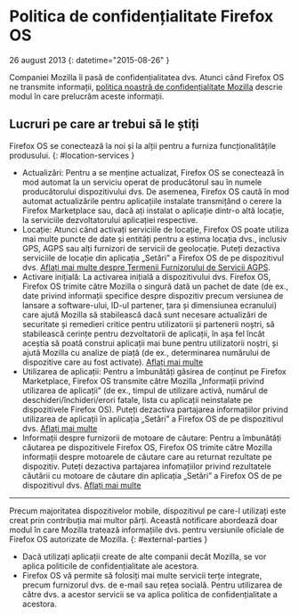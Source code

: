 ﻿# Politica de confidențialitate Firefox OS

26 august 2013
{: datetime="2015-08-26" }

Companiei Mozilla îi pasă de confidențialitatea dvs. Atunci când Firefox OS ne transmite informații, [politica noastră de confidențialitate Mozilla](https://www.mozilla.org/privacy/) descrie modul în care prelucrăm aceste informații.

## Lucruri pe care ar trebui să le știți

Firefox OS se conectează la noi și la alții pentru a furniza funcționalitățile produsului.
{: #location-services }

* Actualizări: Pentru a se menține actualizat, Firefox OS se conectează în mod automat la un serviciu operat de producătorul sau în numele producătorului dispozitivului dvs. De asemenea, Firefox OS caută în mod automat actualizările pentru aplicațiile instalate transmițând o cerere la Firefox Marketplace sau, dacă ați instalat o aplicație dintr-o altă locație, la serviciile dezvoltatorului aplicației respective.
* Locație: Atunci când activați serviciile de locație, Firefox OS poate utiliza mai multe puncte de date și entități pentru a estima locația dvs., inclusiv GPS, AGPS sau alți furnizori de servicii de geolocație. Puteți dezactiva serviciile de locație din aplicația „Setări” a Firefox OS de pe dispozitivul dvs. [Aflați mai multe despre Termenii Furnizorului de Servicii AGPS](https://wiki.mozilla.org/Firefox_OS/AGPS_service_provider_terms).
* Activare inițială: La activarea inițială a dispozitivului dvs. Firefox OS, Firefox OS trimite către Mozilla o singură dată un pachet de date (de ex., date privind informații specifice despre dispozitiv precum versiunea de lansare a software-ului, ID-ul partener, țara și dimensiunea ecranului) care ajută Mozilla să stabilească dacă sunt necesare actualizări de securitate și remedieri critice pentru utilizatorii și partenerii noștri, să stabilească cerințe pentru dezvoltatorii de aplicații, în așa fel încât aceștia să poată construi aplicații mai bune pentru utilizatorii noștri, și ajută Mozilla cu analize de piață (de ex., determinarea numărului de dispozitive care au fost activate). [Aflați mai multe](https://wiki.mozilla.org/Firefox_OS/Metrics/activationping)
* Utilizarea de aplicații: Pentru a îmbunătăți găsirea de conținut pe Firefox Marketplace, Firefox OS transmite către Mozilla „Informații privind utilizarea de aplicații” (de ex., timpul de utilizare activă, numărul de deschideri/închideri/erori fatale, lista cu aplicații neinstalate pe dispozitivele Firefox OS). Puteți dezactiva partajarea informațiilor privind utilizarea de aplicații în aplicația „Setări” a Firefox OS de pe dispozitivul dvs. [Aflați mai multe](https://wiki.mozilla.org/FirefoxOS/Metrics/App_Usage)
* Informații despre furnizorii de motoare de căutare: Pentru a îmbunătăți căutarea pe dispozitivele Firefox OS, Firefox OS trimite către Mozilla informații despre motoarele de căutare care  au returnat rezultate pe dispozitiv. Puteți dezactiva partajarea infomațiilor privind rezultatele căutării cu motoare de căutare din aplicația „Setări” a Firefox OS de pe dispozitivul dvs. [Aflați mai multe](https://wiki.mozilla.org/FirefoxOS/Metrics/App_Usage)

---------------------------------------

Precum majoritatea dispozitivelor mobile, dispozitivul pe care-l utilizați este creat prin contribuția mai multor părți. Această notificare abordează doar modul în care Mozilla tratează informațiile dvs. pentru versiunile oficiale de Firefox OS autorizate de Mozilla.
{: #external-parties }

* Dacă utilizați aplicații create de alte companii decât Mozilla, se vor aplica politicile de confidențialitate ale acestora.
* Firefox OS vă permite să folosiți mai multe servicii terțe integrate, precum furnizorul dvs. de e-mail sau rețea socială. Pentru utilizarea de către dvs. a acestor servicii se va aplica politica de confidențialitate a acestora.

